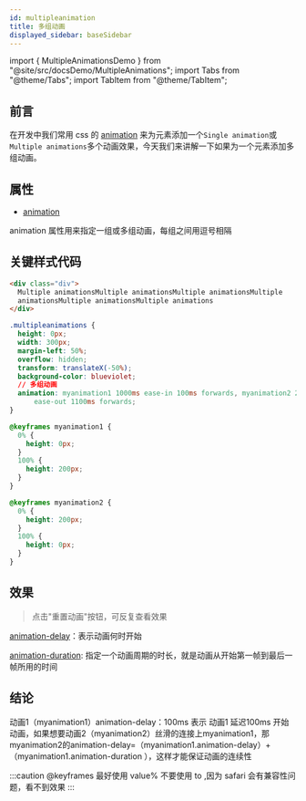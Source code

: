 ```yaml
---
id: multipleanimation
title: 多组动画
displayed_sidebar: baseSidebar
---
```


import { MultipleAnimationsDemo } from "@site/src/docsDemo/MultipleAnimations";
import Tabs from "@theme/Tabs";
import TabItem from "@theme/TabItem";

## 前言

在开发中我们常用 css 的 [animation](https://developer.mozilla.org/zh-CN/docs/Web/CSS/animation) 来为元素添加一个`Single animation`或`Multiple animations`多个动画效果，今天我们来讲解一下如果为一个元素添加多组动画。

## 属性

- [animation](https://developer.mozilla.org/zh-CN/docs/Web/CSS/animation)

animation 属性用来指定一组或多组动画，每组之间用逗号相隔

## 关键样式代码

<Tabs>
<TabItem value="html" label="html">

```html
<div class="div">
  Multiple animationsMultiple animationsMultiple animationsMultiple
  animationsMultiple animationsMultiple animations
</div>
```

</TabItem>
<TabItem value="css" label="css">

```css
.multipleanimations {
  height: 0px;
  width: 300px;
  margin-left: 50%;
  overflow: hidden;
  transform: translateX(-50%);
  background-color: blueviolet;
  // 多组动画
  animation: myanimation1 1000ms ease-in 100ms forwards, myanimation2 2000ms
      ease-out 1100ms forwards;
}

@keyframes myanimation1 {
  0% {
    height: 0px;
  }
  100% {
    height: 200px;
  }
}

@keyframes myanimation2 {
  0% {
    height: 200px;
  }
  100% {
    height: 0px;
  }
}
```

</TabItem>
</Tabs>

## 效果
>点击"重置动画"按钮，可反复查看效果

<BrowserWindow>
<MultipleAnimationsDemo/>
</BrowserWindow>

[animation-delay](https://developer.mozilla.org/zh-CN/docs/Web/CSS/animation-delay)：表示动画何时开始

[animation-duration](https://developer.mozilla.org/zh-CN/docs/Web/CSS/animation-duration): 指定一个动画周期的时长，就是动画从开始第一帧到最后一帧所用的时间

## 结论
动画1（myanimation1）animation-delay：100ms 表示 动画1 延迟100ms 开始动画，如果想要动画2（myanimation2）丝滑的连接上myanimation1，那myanimation2的animation-delay=（myanimation1.animation-delay）+（myanimation1.animation-duration ），这样才能保证动画的连续性

:::caution
@keyframes 最好使用 value% 不要使用 to ,因为 safari 会有兼容性问题，看不到效果
:::
